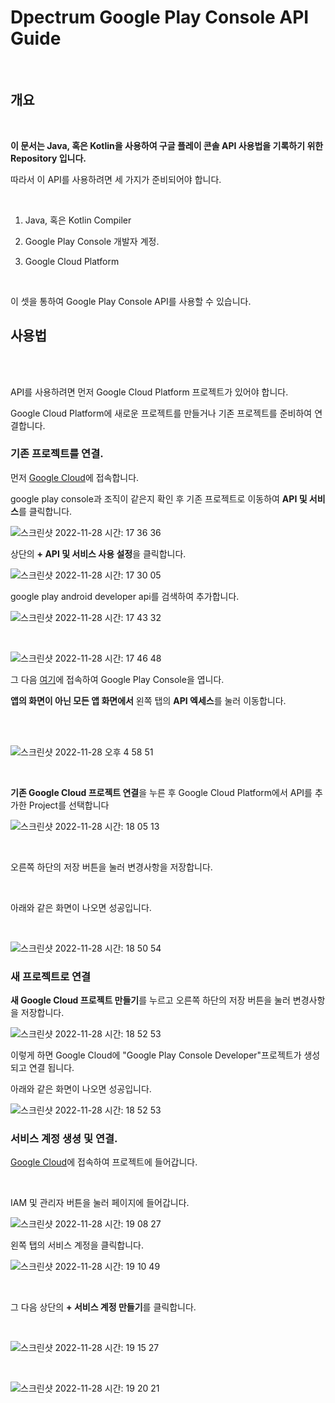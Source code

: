 # Dpectrum Google Play Console API Guide



<br/>

## 개요

<br/>

**이 문서는 Java, 혹은 Kotlin을 사용하여 구글 플레이 콘솔 API 사용법을 기록하기 위한 Repository 입니다.**

따라서 이 API를 사용하려면 세 가지가 준비되어야 합니다.

<br/>

1. Java, 혹은 Kotlin Compiler

2. Google Play Console 개발자 계정.

3. Google Cloud Platform

<br/>

이 셋을 통하여 Google Play Console API를 사용할 수 있습니다.

## 사용법

<br/>

<br/>

API를 사용하려면 먼저 Google Cloud Platform 프로젝트가 있어야 합니다.

Google Cloud Platform에 새로운 프로젝트를 만들거나 기존 프로젝트를 준비하여 연결합니다.



### 기존 프로젝트를 연결.

먼저 [Google Cloud](https://cloud.google.com/)에 접속합니다.

google play console과 조직이 같은지 확인 후 기존 프로젝트로 이동하여 **API 및 서비스**를 클릭합니다.

![스크린샷 2022-11-28 시간: 17 36 36](https://user-images.githubusercontent.com/53536205/204231604-e2b3704d-2c66-48e1-aa20-a2ccdd3a8bc4.png)

상단의 **+ API 및 서비스 사용 설정**을 클릭합니다.

![스크린샷 2022-11-28 시간: 17 30 05](https://user-images.githubusercontent.com/53536205/204232170-3f6ed487-d800-4589-ad80-0e6b0c20d8e8.png)

google play android developer api를 검색하여 추가합니다.


![스크린샷 2022-11-28 시간: 17 43 32](https://user-images.githubusercontent.com/53536205/204232816-6e071249-4812-4842-a7a4-23f051935dce.png)

<br/>

![스크린샷 2022-11-28 시간: 17 46 48](https://user-images.githubusercontent.com/53536205/204233613-0416b780-f301-4054-bf71-b59a107efe96.png)




그 다음 [여기](https://play.google.com/console/about/)에 접속하여 Google Play Console을 엽니다.

**앱의 화면이 아닌 모든 앱 화면에서** 왼쪽 탭의 **API 엑세스**를 눌러 이동합니다.

<br/>

<br/>

![스크린샷 2022-11-28 오후 4 58 51](https://user-images.githubusercontent.com/53536205/204225331-a11c077f-428c-4429-9c9e-7bb5f719fbd8.png)

<br/>

**기존 Google Cloud 프로젝트 연결**을 누른 후 Google Cloud Platform에서 API를 추가한 Project를 선택합니다

![스크린샷 2022-11-28 시간: 18 05 13](https://user-images.githubusercontent.com/53536205/204237261-e601883a-1f6f-46ee-9e36-c3c757256abe.png)


<br/>

오른쪽 하단의 저장 버튼을 눌러 변경사항을 저장합니다.

<br/>

아래와 같은 화면이 나오면 성공입니다.

<br/>

![스크린샷 2022-11-28 시간: 18 50 54](https://user-images.githubusercontent.com/53536205/204247346-f8f9137f-c91f-4253-851c-48b7cc1896ad.png)

### 새 프로젝트로 연결

**새 Google Cloud 프로젝트 만들기**를 누르고 오른쪽 하단의 저장 버튼을 눌러 변경사항을 저장합니다.

![스크린샷 2022-11-28 시간: 18 52 53](https://user-images.githubusercontent.com/53536205/204247697-783e4c60-30be-4453-8534-1c0b4b53d694.png)

이렇게 하면 Google Cloud에 "Google Play Console Developer"프로젝트가 생성되고 연결 됩니다.

아래와 같은 화면이 나오면 성공입니다.

![스크린샷 2022-11-28 시간: 18 52 53](https://user-images.githubusercontent.com/53536205/204249477-f683e386-ff33-4b1c-8c4f-10d39ae0ecb6.png)


### 서비스 계정 생셩 및 연결.


[Google Cloud](https://cloud.google.com/)에 접속하여 프로젝트에 들어갑니다.

<br/>

IAM 및 관리자 버튼을 눌러 페이지에 들어갑니다.

![스크린샷 2022-11-28 시간: 19 08 27](https://user-images.githubusercontent.com/53536205/204251164-09c26858-be63-47e3-be34-371a05e69907.png)

왼쪽 탭의 서비스 계정을 클릭합니다.


![스크린샷 2022-11-28 시간: 19 10 49](https://user-images.githubusercontent.com/53536205/204251711-5ce66361-fd61-4967-90fd-3d9b1430e5e2.png)

<br/>

그 다음 상단의 **+ 서비스 계정 만들기**를 클릭합니다.

<br/>

![스크린샷 2022-11-28 시간: 19 15 27](https://user-images.githubusercontent.com/53536205/204252549-6f94e619-e063-4299-8fb2-1a970b00a1d3.png)

<br/>

![스크린샷 2022-11-28 시간: 19 20 21](https://user-images.githubusercontent.com/53536205/204253485-b5e29052-b437-47b4-92c0-16a22c6e0c4e.png)

<br/>
















